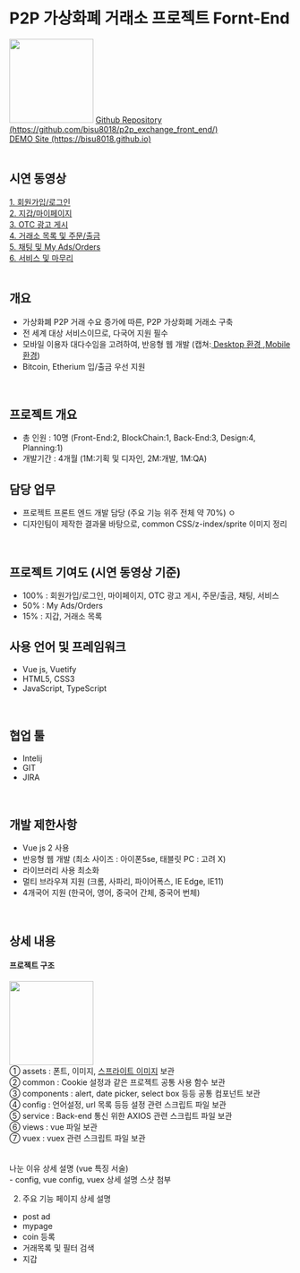 # P2P 가상화폐 거래소 프로젝트 Fornt-End
<image src="images/banner.png" style="width: 150px;">
<a href="https://github.com/bisu8018/p2p_exchange_front_end/">
  Github Repository (https://github.com/bisu8018/p2p_exchange_front_end/)
</a><br>
<a href="https://bisu8018.github.io/">
  DEMO Site (https://bisu8018.github.io)
</a><br>
<br>

## 시연 동영상
<a href="https://drive.google.com/open?id=19xBiWki5Txgzmq6xmsDV1Z4qrHhoNX2y">
  1. 회원가입/로그인
</a>
<br>
<a href="https://drive.google.com/open?id=1nBjx7gkY0JfWL6DvH0cKZdfgTw0Bax-z">
  2. 지갑/마이페이지
</a>
<br>
<a href="https://drive.google.com/open?id=1LW9ETFayPS2mvCgDnT6-BfxfV3YDwAOP">
  3. OTC 광고 게시
</a>
<br>
<a href="https://drive.google.com/open?id=1q6sQXRdqQqK4uz5YtvHcH6YIr2GIRvwT">
  4. 거래소 목록 및 주문/출금
</a>
<br>
<a href="https://drive.google.com/open?id=1Xqsps2kEq-oykb2Zqtu-P1eKXjrjdDjT">
  5. 채팅 및 My Ads/Orders
</a>
<br>
<a href="https://drive.google.com/open?id=1MgKkUouL3-6elEkKjHo3WkNhAW7Xrhq3">
  6. 서비스 및 마무리
</a>
<br><br>

## 개요
- 가상화폐 P2P 거래 수요 증가에 따른, P2P 가상화폐 거래소 구축
- 전 세계 대상 서비스이므로, 다국어 지원 필수
- 모바일 이용자 대다수임을 고려하여, 반응형 웹 개발 (캡쳐:<a href="images/main_page.png"> Desktop 환경 </a>,<a href="images/main_page(mobile).png">Mobile 환경</a>)
- Bitcoin, Etherium 입/출금 우선 지원
<br>

## 프로젝트 개요
- 총 인원 : 10명 (Front-End:2, BlockChain:1, Back-End:3, Design:4, Planning:1)
- 개발기간 : 4개월 (1M:기획 및 디자인, 2M:개발, 1M:QA)

## 담당 업무
- 프로젝트 프론트 엔드 개발 담당 (주요 기능 위주 전체 약 70%)
ㅇ
- 디자인팀이 제작한 결과물 바탕으로, common CSS/z-index/sprite 이미지 정리
<br>

## 프로젝트 기여도 (시연 동영상 기준)
- 100% : 회원가입/로그인, 마이페이지, OTC 광고 게시, 주문/출금, 채팅, 서비스
- 50% : My Ads/Orders
- 15% : 지갑, 거래소 목록

## 사용 언어 및 프레임워크
- Vue js, Vuetify
- HTML5, CSS3
- JavaScript, TypeScript
<br>

## 협업 툴
- Intelij
- GIT
- JIRA
<br>

## 개발 제한사항
- Vue js 2 사용
- 반응형 웹 개발 (최소 사이즈 : 아이폰5se, 태블릿 PC : 고려 X)
- 라이브러리 사용 최소화
- 멀티 브라우져 지원 (크롬, 사파리, 파이어폭스, IE Edge, IE11)
- 4개국어 지원 (한국어, 영어, 중국어 간체, 중국어 번체)
<br>


## 상세 내용
<h4>프로젝트 구조</h4>
<image src="images/prj_structure.png" style="width: 150px;">
  <br>
  ① assets : 폰트, 이미지, <a href="img/sprite_image-2.232809dd.png">스프라이트 이미지</a> 보관<br>
  ② common : Cookie 설정과 같은 프로젝트 공통 사용 함수 보관<br>
  ③ components : alert, date picker, select box 등등 공통 컴포넌트 보관<br>
  ④ config : 언어설정, url 목록 등등 설정 관련 스크립트 파일 보관<br>
  ⑤ service : Back-end 통신 위한 AXIOS 관련 스크립트 파일 보관<br>
  ⑥ views : vue 파일 보관<br>
  ⑦ vuex : vuex 관련 스크립트 파일 보관<br>
  <br>
  <br>
  나눈 이유 상세 설명 (vue 특징 서술)<br>
-  config, vue config, vuex 상세 설명 스샷 첨부<br>

2. 주요 기능 페이지 상세 설명
- post ad
- mypage
- coin 등록
- 거래목록 및 필터 검색
- 지갑


